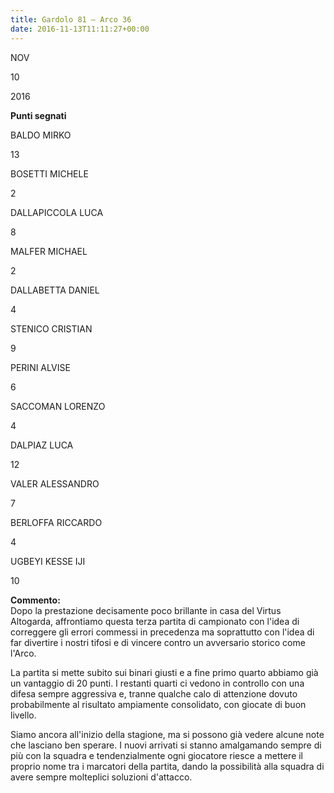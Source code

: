 ```yaml
---
title: Gardolo 81 – Arco 36
date: 2016-11-13T11:11:27+00:00
---
```

NOV

10

2016

**Punti segnati**

BALDO MIRKO

13

BOSETTI MICHELE

2

DALLAPICCOLA LUCA

8

MALFER MICHAEL

2

DALLABETTA DANIEL

4

STENICO CRISTIAN

9

PERINI ALVISE

6

SACCOMAN LORENZO

4

DALPIAZ LUCA

12

VALER ALESSANDRO

7

BERLOFFA RICCARDO

4

UGBEYI KESSE IJI

10

**Commento:**  
Dopo la prestazione decisamente poco brillante in casa del Virtus Altogarda, affrontiamo questa terza partita di campionato con l'idea di correggere gli errori commessi in precedenza ma soprattutto con l'idea di far divertire i nostri tifosi e di vincere contro un avversario storico come l'Arco.

La partita si mette subito sui binari giusti e a fine primo quarto abbiamo già un vantaggio di 20 punti. I restanti quarti ci vedono in controllo con una difesa sempre aggressiva e, tranne qualche calo di attenzione dovuto probabilmente al risultato ampiamente consolidato, con giocate di buon livello.

Siamo ancora all'inizio della stagione, ma si possono già vedere alcune note che lasciano ben sperare. I nuovi arrivati si stanno amalgamando sempre di più con la squadra e tendenzialmente ogni giocatore riesce a mettere il proprio nome tra i marcatori della partita, dando la possibilità alla squadra di avere sempre molteplici soluzioni d'attacco.